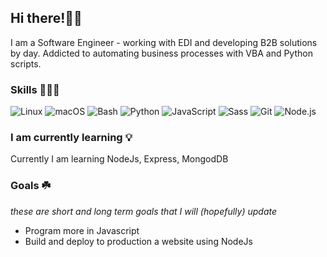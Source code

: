 ## Hi there!👋🏻

I am a Software Engineer - working with EDI and developing B2B solutions by day. Addicted to automating business processes with VBA and Python scripts.

### Skills 👨🏼‍💻

![Linux](https://img.shields.io/badge/OS-Linux-F5C363?logo=linux&logoColor=white) ![macOS](https://img.shields.io/badge/OS-macOS-F5C363?logo=apple&logoColor=white) ![Bash](https://img.shields.io/badge/Code-Bash-F5C363?logo=gnu-bash&logoColor=white) ![Python](https://img.shields.io/badge/Code-Python-F5C363?logo=python&logoColor=white) ![JavaScript](https://img.shields.io/badge/Code-JavaScript-F5C363?logo=javascript&logoColor=white)
![Sass](https://img.shields.io/badge/Code-Sass-F5C363?logo=sass&logoColor=white) ![Git](https://img.shields.io/badge/Tools-Git-F5C363?logo=git&logoColor=white) ![Node.js](https://img.shields.io/badge/Code-Node.js-F5C363?logo=node.js&logoColor=white)

### I am currently learning 💡

Currently I am learning NodeJs, Express, MongodDB

### Goals ☘️

_these are short and long term goals that I will (hopefully) update_

- Program more in Javascript
- Build and deploy to production a website using NodeJs
